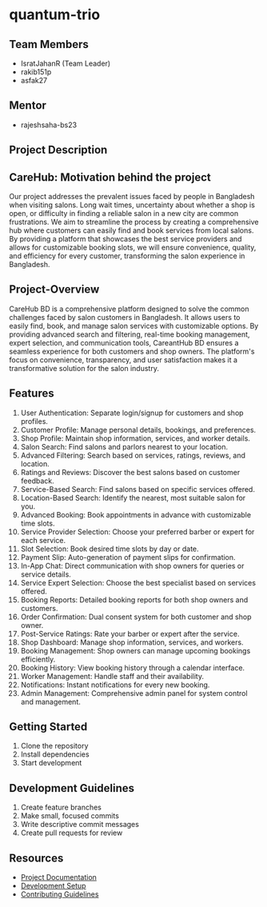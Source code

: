 # quantum-trio

## Team Members
- IsratJahanR (Team Leader)
- rakib151p
- asfak27

## Mentor
- rajeshsaha-bs23

## Project Description
CareHub:
Motivation behind the project
----------------------------------------
Our project addresses the prevalent issues faced by people in Bangladesh when
visiting salons. Long wait times, uncertainty about whether a shop is open, or
difficulty in finding a reliable salon in a new city are common frustrations. We aim to
streamline the process by creating a comprehensive hub where customers can easily
find and book services from local salons. By providing a platform that showcases the
best service providers and allows for customizable booking slots, we will ensure
convenience, quality, and efficiency for every customer, transforming the salon
experience in Bangladesh.

Project-Overview
----------------
CareHub BD is a comprehensive platform designed to solve the common
challenges faced by salon customers in Bangladesh. It allows users to easily find, book,
and manage salon services with customizable options. By providing advanced search
and filtering, real-time booking management, expert selection, and communication
tools, CareantHub BD ensures a seamless experience for both customers and shop
owners. The platform's focus on convenience, transparency, and user satisfaction
makes it a transformative solution for the salon industry.

Features
--------
1. User Authentication: Separate login/signup for
customers and shop profiles.
2. Customer Profile: Manage personal details, bookings,
and preferences.
3. Shop Profile: Maintain shop information, services, and
worker details.
4. Salon Search: Find salons and parlors nearest to your
location.
5. Advanced Filtering: Search based on services, ratings,
reviews, and location.
6. Ratings and Reviews: Discover the best salons based
on customer feedback.
7. Service-Based Search: Find salons based on specific
services offered.
8. Location-Based Search: Identify the nearest, most
suitable salon for you.
9. Advanced Booking: Book appointments in advance
with customizable time slots.
10. Service Provider Selection: Choose your preferred
barber or expert for each service.
11. Slot Selection: Book desired time slots by day or date.
12. Payment Slip: Auto-generation of payment slips for
confirmation.
13. In-App Chat: Direct communication with shop owners
for queries or service details.
14. Service Expert Selection: Choose the best specialist
based on services offered.
15. Booking Reports: Detailed booking reports for both
shop owners and customers.
16. Order Confirmation: Dual consent system for both
customer and shop owner.
17. Post-Service Ratings: Rate your barber or expert after
the service.
18. Shop Dashboard: Manage shop information, services,
and workers.
19. Booking Management: Shop owners can manage
upcoming bookings efficiently.
20. Booking History: View booking history through a
calendar interface.
21. Worker Management: Handle staff and their
availability.
22. Notifications: Instant notifications for every new
booking.
23. Admin Management: Comprehensive admin panel for
system control and management.


## Getting Started
1. Clone the repository
2. Install dependencies
3. Start development

## Development Guidelines
1. Create feature branches
2. Make small, focused commits
3. Write descriptive commit messages
4. Create pull requests for review

## Resources
- [Project Documentation](docs/)
- [Development Setup](docs/setup.md)
- [Contributing Guidelines](CONTRIBUTING.md)
